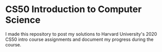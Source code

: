 # CS50 Introduction to Computer Science


I made this repository to post my solutions to Harvard University's 2020 CS50 intro course assignments and document my progress during the course.

